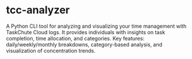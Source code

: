 # tcc-analyzer
A Python CLI tool for analyzing and visualizing your time management with TaskChute Cloud logs. It provides individuals with insights on task completion, time allocation, and categories. Key features: daily/weekly/monthly breakdowns, category-based analysis, and visualization of concentration trends.
